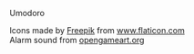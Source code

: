 Umodoro
<div>
Icons made by 
  <a href="http://www.freepik.com/" title="Freepik">Freepik</a>
  from
  <a href="https://www.flaticon.com/" title="Flaticon">www.flaticon.com</a>
</div>
Alarm sound from
  <a href="https://opengameart.org/content/sirens-and-alarm-noise" title="opengameart.org">opengameart.org</a>
  </div>
